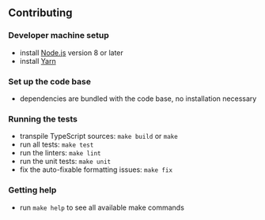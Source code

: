 ## Contributing

### Developer machine setup

- install [Node.js](https://nodejs.org) version 8 or later
- install [Yarn](https://yarnpkg.com/en/docs/install)

### Set up the code base

- dependencies are bundled with the code base, no installation necessary

### Running the tests

- transpile TypeScript sources: `make build` or `make`
- run all tests: `make test`
- run the linters: `make lint`
- run the unit tests: `make unit`
- fix the auto-fixable formatting issues: `make fix`

### Getting help

- run `make help` to see all available make commands
